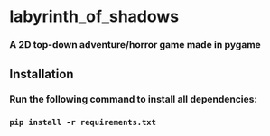 # labyrinth_of_shadows

### A 2D top-down adventure/horror game made in pygame

## Installation
### Run the following command to install all dependencies:
### `pip install -r requirements.txt`
